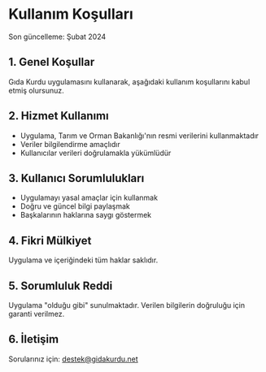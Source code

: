 # Kullanım Koşulları

Son güncelleme: Şubat 2024

## 1. Genel Koşullar

Gıda Kurdu uygulamasını kullanarak, aşağıdaki kullanım koşullarını kabul etmiş olursunuz.

## 2. Hizmet Kullanımı

- Uygulama, Tarım ve Orman Bakanlığı'nın resmi verilerini kullanmaktadır
- Veriler bilgilendirme amaçlıdır
- Kullanıcılar verileri doğrulamakla yükümlüdür

## 3. Kullanıcı Sorumlulukları

- Uygulamayı yasal amaçlar için kullanmak
- Doğru ve güncel bilgi paylaşmak
- Başkalarının haklarına saygı göstermek

## 4. Fikri Mülkiyet

Uygulama ve içeriğindeki tüm haklar saklıdır.

## 5. Sorumluluk Reddi

Uygulama "olduğu gibi" sunulmaktadır. Verilen bilgilerin doğruluğu için garanti verilmez.

## 6. İletişim

Sorularınız için: destek@gidakurdu.net 